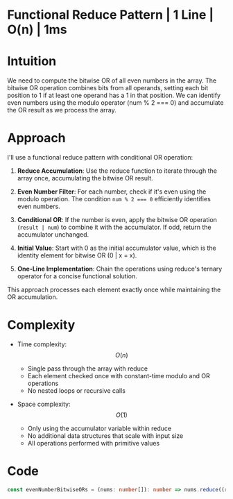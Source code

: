 # Functional Reduce Pattern | 1 Line | O(n) | 1ms

# Intuition
We need to compute the bitwise OR of all even numbers in the array. The bitwise OR operation combines bits from all operands, setting each bit position to 1 if at least one operand has a 1 in that position. We can identify even numbers using the modulo operator (num % 2 === 0) and accumulate the OR result as we process the array.

# Approach
I'll use a functional reduce pattern with conditional OR operation:

1. **Reduce Accumulation**: Use the reduce function to iterate through the array once, accumulating the bitwise OR result.

2. **Even Number Filter**: For each number, check if it's even using the modulo operation. The condition `num % 2 === 0` efficiently identifies even numbers.

3. **Conditional OR**: If the number is even, apply the bitwise OR operation (`result | num`) to combine it with the accumulator. If odd, return the accumulator unchanged.

4. **Initial Value**: Start with 0 as the initial accumulator value, which is the identity element for bitwise OR (0 | x = x).

5. **One-Line Implementation**: Chain the operations using reduce's ternary operator for a concise functional solution.

This approach processes each element exactly once while maintaining the OR accumulation.

# Complexity
- Time complexity: $$O(n)$$
  - Single pass through the array with reduce
  - Each element checked once with constant-time modulo and OR operations
  - No nested loops or recursive calls

- Space complexity: $$O(1)$$
  - Only using the accumulator variable within reduce
  - No additional data structures that scale with input size
  - All operations performed with primitive values

# Code
```typescript []
const evenNumberBitwiseORs = (nums: number[]): number => nums.reduce((result, num) => num % 2 === 0 ? result | num : result, 0);
```
